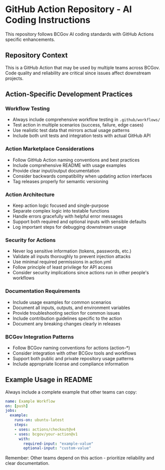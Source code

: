 # GitHub Action Repository - AI Coding Instructions

This repository follows BCGov AI coding standards with GitHub Actions specific enhancements.

## Repository Context
This is a GitHub Action that may be used by multiple teams across BCGov. Code quality and reliability are critical since issues affect downstream projects.

## Action-Specific Development Practices

### Workflow Testing
- Always include comprehensive workflow testing in `.github/workflows/`
- Test action in multiple scenarios (success, failure, edge cases)
- Use realistic test data that mirrors actual usage patterns
- Include both unit tests and integration tests with actual GitHub API

### Action Marketplace Considerations
- Follow GitHub Action naming conventions and best practices
- Include comprehensive README with usage examples
- Provide clear input/output documentation
- Consider backwards compatibility when updating action interfaces
- Tag releases properly for semantic versioning

### Action Architecture
- Keep action logic focused and single-purpose
- Separate complex logic into testable functions
- Handle errors gracefully with helpful error messages
- Support both required and optional inputs with sensible defaults
- Log important steps for debugging downstream usage

### Security for Actions
- Never log sensitive information (tokens, passwords, etc.)
- Validate all inputs thoroughly to prevent injection attacks
- Use minimal required permissions in action.yml
- Follow principle of least privilege for API access
- Consider security implications since actions run in other people's workflows

### Documentation Requirements
- Include usage examples for common scenarios
- Document all inputs, outputs, and environment variables
- Provide troubleshooting section for common issues
- Include contribution guidelines specific to the action
- Document any breaking changes clearly in releases

### BCGov Integration Patterns
- Follow BCGov naming conventions for actions (action-*)
- Consider integration with other BCGov tools and workflows
- Support both public and private repository usage patterns
- Include appropriate license and compliance information

## Example Usage in README
Always include a complete example that other teams can copy:

```yaml
name: Example Workflow
on: [push]
jobs:
  example:
    runs-on: ubuntu-latest
    steps:
    - uses: actions/checkout@v4
    - uses: bcgov/your-action@v1
      with:
        required-input: "example-value"
        optional-input: "custom-value"
```

Remember: Other teams depend on this action - prioritize reliability and clear documentation.
